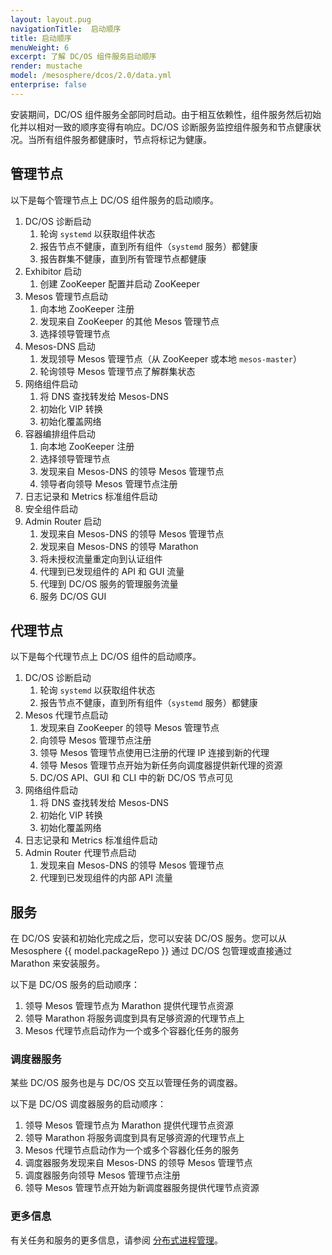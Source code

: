 ```yaml
---
layout: layout.pug
navigationTitle:  启动顺序
title: 启动顺序
menuWeight: 6
excerpt: 了解 DC/OS 组件服务启动顺序
render: mustache
model: /mesosphere/dcos/2.0/data.yml
enterprise: false
---
```



安装期间，DC/OS 组件服务全部同时启动。由于相互依赖性，组件服务然后初始化并以相对一致的顺序变得有响应。DC/OS 诊断服务监控组件服务和节点健康状况。当所有组件服务都健康时，节点将标记为健康。

## 管理节点

以下是每个管理节点上 DC/OS 组件服务的启动顺序。

1. DC/OS 诊断启动
    1. 轮询 `systemd` 以获取组件状态
    1. 报告节点不健康，直到所有组件（`systemd` 服务）都健康
    1. 报告群集不健康，直到所有管理节点都健康
1. Exhibitor 启动
    1. 创建 ZooKeeper 配置并启动 ZooKeeper
1. Mesos 管理节点启动
    1. 向本地 ZooKeeper 注册
    1. 发现来自 ZooKeeper 的其他 Mesos 管理节点
    1. 选择领导管理节点
1. Mesos-DNS 启动
    1. 发现领导 Mesos 管理节点（从 ZooKeeper 或本地 `mesos-master`）
    1. 轮询领导 Mesos 管理节点了解群集状态
1. 网络组件启动
    1. 将 DNS 查找转发给 Mesos-DNS
    1. 初始化 VIP 转换
    1. 初始化覆盖网络
1. 容器编排组件启动
    1. 向本地 ZooKeeper 注册
    1. 选择领导管理节点
    1. 发现来自 Mesos-DNS 的领导 Mesos 管理节点
    1. 领导者向领导 Mesos 管理节点注册
1. 日志记录和 Metrics 标准组件启动
1. 安全组件启动
1. Admin Router 启动
    1. 发现来自 Mesos-DNS 的领导 Mesos 管理节点
    1. 发现来自 Mesos-DNS 的领导 Marathon
    1. 将未授权流量重定向到认证组件
    1. 代理到已发现组件的 API 和 GUI 流量
    1. 代理到 DC/OS 服务的管理服务流量
    1. 服务 DC/OS GUI

## 代理节点

以下是每个代理节点上 DC/OS 组件的启动顺序。

1. DC/OS 诊断启动
    1. 轮询 `systemd` 以获取组件状态
    1. 报告节点不健康，直到所有组件（`systemd` 服务）都健康
1. Mesos 代理节点启动
    1. 发现来自 ZooKeeper 的领导 Mesos 管理节点
    1. 向领导 Mesos 管理节点注册
    1. 领导 Mesos 管理节点使用已注册的代理 IP 连接到新的代理
    1. 领导 Mesos 管理节点开始为新任务向调度器提供新代理的资源
    1. DC/OS API、GUI 和 CLI 中的新 DC/OS 节点可见
1. 网络组件启动
    1. 将 DNS 查找转发给 Mesos-DNS
    1. 初始化 VIP 转换
    1. 初始化覆盖网络
1. 日志记录和 Metrics 标准组件启动
1. Admin Router 代理节点启动
    1. 发现来自 Mesos-DNS 的领导 Mesos 管理节点
    1. 代理到已发现组件的内部 API 流量

## 服务

在 DC/OS 安装和初始化完成之后，您可以安装 DC/OS 服务。您可以从 Mesosphere {{ model.packageRepo }} 通过 DC/OS 包管理或直接通过 Marathon 来安装服务。

以下是 DC/OS 服务的启动顺序：

1. 领导 Mesos 管理节点为 Marathon 提供代理节点资源
1. 领导 Marathon 将服务调度到具有足够资源的代理节点上
1. Mesos 代理节点启动作为一个或多个容器化任务的服务

### 调度器服务

某些 DC/OS 服务也是与 DC/OS 交互以管理任务的调度器。

以下是 DC/OS 调度器服务的启动顺序：

1. 领导 Mesos 管理节点为 Marathon 提供代理节点资源
1. 领导 Marathon 将服务调度到具有足够资源的代理节点上
1. Mesos 代理节点启动作为一个或多个容器化任务的服务
1. 调度器服务发现来自 Mesos-DNS 的领导 Mesos 管理节点
1. 调度器服务向领导 Mesos 管理节点注册
1. 领导 Mesos 管理节点开始为新调度器服务提供代理节点资源

### 更多信息

有关任务和服务的更多信息，请参阅 [分布式进程管理](/mesosphere/dcos/2.0/overview/architecture/distributed-process-management/)。
